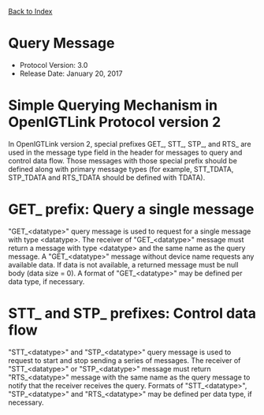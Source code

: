[Back to Index](/Documents/Protocol/index.md)

Query Message
=============

- Protocol Version: 3.0
- Release Date: January 20, 2017

Simple Querying Mechanism in OpenIGTLink Protocol version 2
===================

In OpenIGTLink version 2, special prefixes GET_, STT_, STP_, and RTS_ are used in the message type field in the header for messages to query and control data flow. Those messages with those special prefix should be defined along with primary message types (for example, STT_TDATA, STP_TDATA and RTS_TDATA should be defined with TDATA).

GET_ prefix: Query a single message
===================

"GET_&lt;datatype&gt;" query message is used to request for a single message with type &lt;datatype&gt;. The receiver of "GET_&lt;datatype&gt;" message must return a message with type &lt;datatype&gt; and the same name as the query message. A "GET_&lt;datatype&gt;" message without device name requests any available data. If data is not available, a returned message must be null body (data size = 0). A format of "GET_&lt;datatype&gt;" may be defined per data type, if necessary.

STT_ and STP_ prefixes: Control data flow
===================

"STT_&lt;datatype&gt;" and "STP_&lt;datatype&gt;" query message is used to request to start and stop sending a series of messages. The receiver of "STT_&lt;datatype&gt;" or "STP_&lt;datatype&gt;" message must return "RTS_&lt;datatype&gt;" message with the same name as the query message to notify that the receiver receives the query. Formats of "STT_&lt;datatype&gt;", "STP_&lt;datatype&gt;" and "RTS_&lt;datatype&gt;" may be defined per data type, if necessary.



